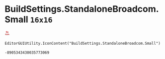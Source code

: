 # BuildSettings.StandaloneBroadcom.Small `16x16`
<img src="/img/BuildSettings.StandaloneBroadcom.Small.png" width=16 height=16>

``` CSharp
EditorGUIUtility.IconContent("BuildSettings.StandaloneBroadcom.Small")
```
```
-8905343430035773069
```
